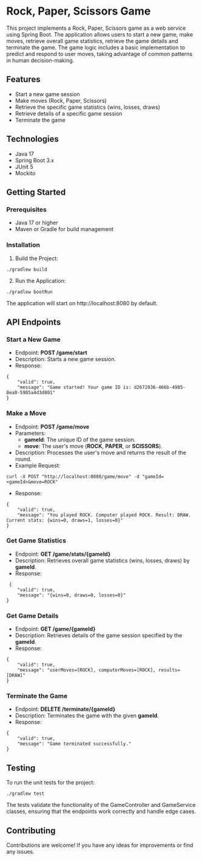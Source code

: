# Rock, Paper, Scissors Game

This project implements a Rock, Paper, Scissors game as a web service using Spring Boot. The application allows users to start a new game, make moves, retrieve overall game statistics, retrieve the game details and terminate the game. The game logic includes a basic implementation to predict and respond to user moves, taking advantage of common patterns in human decision-making.

## Features
* Start a new game session
* Make moves (Rock, Paper, Scissors)
* Retrieve the specific game statistics (wins, losses, draws)
* Retrieve details of a specific game session
* Terminate the game

## Technologies
* Java 17
* Spring Boot 3.x
* JUnit 5
* Mockito

## Getting Started
### Prerequisites
* Java 17 or higher
* Maven or Gradle for build management

### Installation

1. Build the Project:

```./gradlew build```

2. Run the Application:

```./gradlew bootRun```

The application will start on http://localhost:8080 by default.

## API Endpoints
### Start a New Game
* Endpoint: **POST /game/start**
* Description: Starts a new game session.
* Response:
```
{
    "valid": true,
    "message": "Game started! Your game ID is: d2672036-466b-4985-8ea0-5985a4d3d801"
}
```

### Make a Move
* Endpoint: **POST /game/move**
* Parameters:
  * **gameId**: The unique ID of the game session.
  * **move**: The user's move (**ROCK**, **PAPER**, or **SCISSORS**).
* Description: Processes the user's move and returns the result of the round.
* Example Request:

```curl -X POST "http://localhost:8080/game/move" -d "gameId=<gameId>&move=ROCK"```

* Response:

```
{
    "valid": true,
    "message": "You played ROCK. Computer played ROCK. Result: DRAW. Current stats: {wins=0, draws=1, losses=0}"
}
```

### Get Game Statistics
* Endpoint: **GET /game/stats/{gameId}**
* Description: Retrieves overall game statistics (wins, losses, draws) by **gameId**.
* Response:
```
 {
    "valid": true,
    "message": "{wins=0, draws=0, losses=0}"
}
```
### Get Game Details
* Endpoint: **GET /game/{gameId}**
* Description: Retrieves details of the game session specified by the **gameId**.
* Response:
```
{
    "valid": true,
    "message": "userMoves=[ROCK], computerMoves=[ROCK], results=[DRAW]"
}
```

### Terminate the Game
* Endpoint: **DELETE /terminate/{gameId}**
* Description: Terminates the game with the given **gameId**.
* Response:

```
{
    "valid": true,
    "message": "Game terminated successfully."
}
```

## Testing
To run the unit tests for the project:

```./gradlew test```

The tests validate the functionality of the GameController and GameService classes, ensuring that the endpoints work correctly and handle edge cases.

## Contributing
Contributions are welcome! If you have any ideas for improvements or find any issues.

